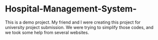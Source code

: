 # Hospital-Management-System-
This is a demo project. My friend and I were creating this project for university project submission. We were trying to simplify those codes, and we took some help from several websites.

